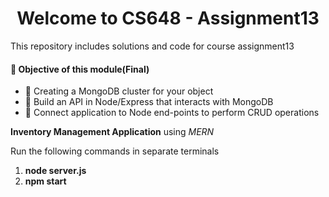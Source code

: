 <h1 align="center">Welcome to CS648 - Assignment13</h1>
This repository includes solutions and code for course assignment13

#### 🚀 Objective of this module(Final)
* 🌱 Creating a MongoDB cluster for your object
* 🌱 Build an API in Node/Express that interacts with MongoDB
* 🌱 Connect application to Node end-points to perform CRUD operations

**Inventory Management Application** using *MERN* 

 Run the following commands in separate terminals
1. **node server.js** 
2. **npm start**
